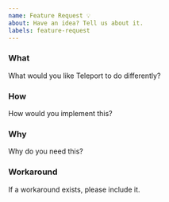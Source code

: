 ```yaml
---
name: Feature Request 💡
about: Have an idea? Tell us about it.
labels: feature-request
---
```

### What
What would you like Teleport to do differently?

### How
How would you implement this?

### Why
Why do you need this?

### Workaround
If a workaround exists, please include it.
